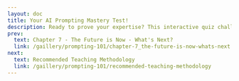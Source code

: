 ```yaml
---
layout: doc
title: Your AI Prompting Mastery Test!
description: Ready to prove your expertise? This interactive quiz challenges your understanding of key Generative AI and prompting concepts from Chapters 1-7. Get instant feedback, track your score, and solidify your mastery!
prev:
  text: Chapter 7 - The Future is Now - What's Next?
  link: /gaillery/prompting-101/chapter-7_the-future-is-now-whats-next
next:
  text: Recommended Teaching Methodology
  link: /gaillery/prompting-101/recommended-teaching-methodology
---
```

<script setup>
import PromptQuiz from '../../components/PromptQuiz.vue'
</script>

<PromptQuiz />
